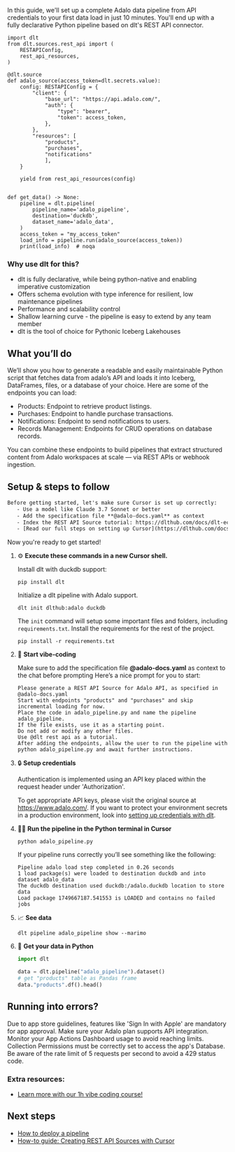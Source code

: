 In this guide, we'll set up a complete Adalo data pipeline from API credentials to your first data load in just 10 minutes. You'll end up with a fully declarative Python pipeline based on dlt's REST API connector.

```python-outcome
import dlt
from dlt.sources.rest_api import (
    RESTAPIConfig,
    rest_api_resources,
)

@dlt.source
def adalo_source(access_token=dlt.secrets.value):
    config: RESTAPIConfig = {
        "client": {
            "base_url": "https://api.adalo.com/",
            "auth": {
                "type": "bearer",
                "token": access_token,
            },
        },
        "resources": [
            "products",
            "purchases",
            "notifications"
            ],
    }

    yield from rest_api_resources(config)


def get_data() -> None:
    pipeline = dlt.pipeline(
        pipeline_name='adalo_pipeline',
        destination='duckdb',
        dataset_name='adalo_data', 
    )
    access_token = "my_access_token"
    load_info = pipeline.run(adalo_source(access_token))
    print(load_info)  # noqa
```

### Why use dlt for this?

- dlt is fully declarative, while being python-native and enabling imperative customization
- Offers schema evolution with type inference for resilient, low maintenance pipelines
- Performance and scalability control
- Shallow learning curve - the pipeline is easy to extend by any team member
- dlt is the tool of choice for Pythonic Iceberg Lakehouses

## What you’ll do

We’ll show you how to generate a readable and easily maintainable Python script that fetches data from adalo’s API and loads it into Iceberg, DataFrames, files, or a database of your choice. Here are some of the endpoints you can load:

- Products: Endpoint to retrieve product listings.
- Purchases: Endpoint to handle purchase transactions.
- Notifications: Endpoint to send notifications to users.
- Records Management: Endpoints for CRUD operations on database records.

You can combine these endpoints to build pipelines that extract structured content from Adalo workspaces at scale — via REST APIs or webhook ingestion.

## Setup & steps to follow

```default
Before getting started, let's make sure Cursor is set up correctly:
   - Use a model like Claude 3.7 Sonnet or better
   - Add the specification file **@adalo-docs.yaml** as context
   - Index the REST API Source tutorial: https://dlthub.com/docs/dlt-ecosystem/verified-sources/rest_api/ and add it to context as **@dlt rest api**
   - [Read our full steps on setting up Cursor](https://dlthub.com/docs/dlt-ecosystem/llm-tooling/cursor-restapi#23-configuring-cursor-with-documentation)
```

Now you're ready to get started! 

1. ⚙️ **Execute these commands in a new Cursor shell.**
    
    Install dlt with duckdb support:
    ```shell
    pip install dlt
    ```

    Initialize a dlt pipeline with Adalo support.
    ```shell
    dlt init dlthub:adalo duckdb
    ```

    The `init` command will setup some important files and folders, including `requirements.txt`. Install the requirements for the rest of the project.
    ```shell
    pip install -r requirements.txt
    ```
    
2. 🤠 **Start vibe-coding**
    
    Make sure to add the specification file **@adalo-docs.yaml** as context to the chat before prompting
    Here’s a nice prompt for you to start: 
    
    ```prompt
    Please generate a REST API Source for Adalo API, as specified in @adalo-docs.yaml 
    Start with endpoints "products" and "purchases" and skip incremental loading for now. 
    Place the code in adalo_pipeline.py and name the pipeline adalo_pipeline. 
    If the file exists, use it as a starting point. 
    Do not add or modify any other files. 
    Use @dlt rest api as a tutorial. 
    After adding the endpoints, allow the user to run the pipeline with python adalo_pipeline.py and await further instructions.
    ```

    
3. 🔒 **Setup credentials** 
    
    Authentication is implemented using an API key placed within the request header under 'Authorization'.
    
    To get appropriate API keys, please visit the original source at https://www.adalo.com/.
    If you want to protect your environment secrets in a production environment, look into [setting up credentials with dlt](https://dlthub.com/docs/walkthroughs/add_credentials).
    
4. 🏃‍♀️ **Run the pipeline in the Python terminal in Cursor**
    
    ```shell
    python adalo_pipeline.py
    ```
    
    If your pipeline runs correctly you’ll see something like the following:
    
    ```shell
    Pipeline adalo load step completed in 0.26 seconds
    1 load package(s) were loaded to destination duckdb and into dataset adalo_data
    The duckdb destination used duckdb:/adalo.duckdb location to store data
    Load package 1749667187.541553 is LOADED and contains no failed jobs
    ```
    
5. 📈 **See data**
    
    ```shell
    dlt pipeline adalo_pipeline show --marimo
    ```
    
6. 🐍 **Get your data in Python**
    
    ```python
    import dlt

   data = dlt.pipeline("adalo_pipeline").dataset()
   # get "products" table as Pandas frame
   data."products".df().head()
    ```

## Running into errors?

Due to app store guidelines, features like 'Sign In with Apple' are mandatory for app approval. Make sure your Adalo plan supports API integration. Monitor your App Actions Dashboard usage to avoid reaching limits. Collection Permissions must be correctly set to access the app's Database. Be aware of the rate limit of 5 requests per second to avoid a 429 status code.

### Extra resources:

- [Learn more with our 1h vibe coding course!](https://www.youtube.com/watch?v=GGid70rnJuM)

## Next steps

- [How to deploy a pipeline](https://dlthub.com/docs/walkthroughs/deploy-a-pipeline)
- [How-to guide: Creating REST API Sources with Cursor](https://dlthub.com/docs/dlt-ecosystem/llm-tooling/cursor-restapi)